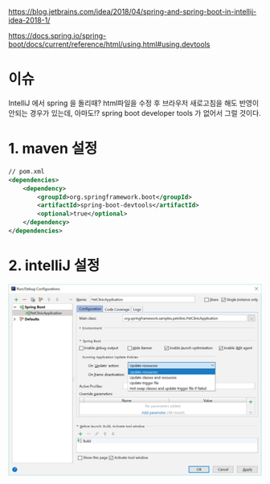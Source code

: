 https://blog.jetbrains.com/idea/2018/04/spring-and-spring-boot-in-intellij-idea-2018-1/

https://docs.spring.io/spring-boot/docs/current/reference/html/using.html#using.devtools

# 이슈
IntelliJ 에서 spring 을 돌리때? html파일을 수정 후 브라우저 새로고침을 해도 반영이 안되는 경우가 있는데, 
아마도!? spring boot developer tools 가 없어서 그럴 것이다. 

# 1. maven 설정
```xml
// pom.xml
<dependencies>
    <dependency>
        <groupId>org.springframework.boot</groupId>
        <artifactId>spring-boot-devtools</artifactId>
        <optional>true</optional>
    </dependency>
</dependencies>
```

# 2. intelliJ 설정

![](a.png)